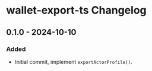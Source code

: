 # wallet-export-ts Changelog

## 0.1.0 - 2024-10-10

### Added

- Initial commit, implement `exportActorProfile()`.
